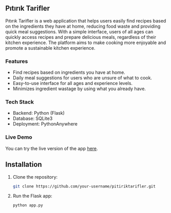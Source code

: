 ## Pıtırık Tarifler

Pıtırık Tarifler is a web application that helps users easily find recipes based on the ingredients they have at home, reducing food waste and providing quick meal suggestions. With a simple interface, users of all ages can quickly access recipes and prepare delicious meals, regardless of their kitchen experience. The platform aims to make cooking more enjoyable and promote a sustainable kitchen experience.

### Features

* Find recipes based on ingredients you have at home.
* Daily meal suggestions for users who are unsure of what to cook.
* Easy-to-use interface for all ages and experience levels.
* Minimizes ingredient wastage by using what you already have.

### Tech Stack

* Backend: Python (Flask)
* Database: SQLite3
* Deployment: PythonAnywhere

### Live Demo

You can try the live version of the app [here](https://pitiriktarifler.pythonanywhere.com).

## Installation

1. Clone the repository:
   ```bash
   git clone https://github.com/your-username/pitiriktarifler.git

2. Run the Flask app:
   ```bash
   python app.py

   
